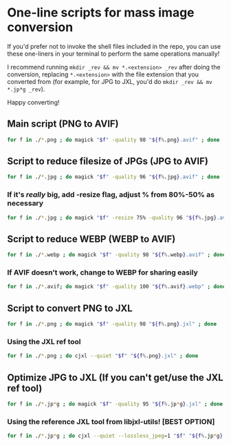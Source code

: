 # One-line scripts for mass image conversion

If you'd prefer not to invoke the shell files included in the repo, you can use these one-liners in your terminal to perform the same operations manually!

I recommend running `mkdir _rev && mv *.<extension> _rev` after doing the conversion, replacing `*.<extension>` with the file extension that you converted from (for example, for JPG to JXL, you'd do `mkdir _rev && mv *.jp*g _rev`).

Happy converting!

## Main script (PNG to AVIF)
```bash
for f in ./*.png ; do magick "$f" -quality 98 "${f%.png}.avif" ; done
```

## Script to reduce filesize of JPGs (JPG to AVIF)
```bash
for f in ./*.jpg ; do magick "$f" -quality 96 "${f%.jpg}.avif" ; done
```

### If it's *really* big, add -resize flag, adjust % from 80%-50% as necessary
```bash
for f in ./*.jpg ; do magick "$f" -resize 75% -quality 96 "${f%.jpg}.avif" ; done
```

## Script to reduce WEBP (WEBP to AVIF)
```bash
for f in ./*.webp ; do magick "$f" -quality 98 "${f%.webp}.avif" ; done
```

### If AVIF doesn't work, change to WEBP for sharing easily
```bash
for f in ./*.avif; do magick "$f" -quality 100 "${f%.avif}.webp" ; done
```

## Script to convert PNG to JXL
```bash
for f in ./*.png ; do magick "$f" -quality 98 "${f%.png}.jxl" ; done
```

### Using the JXL ref tool
```bash
for f in ./*.png ; do cjxl --quiet "$f" "${f%.png}.jxl" ; done
```

## Optimize JPG to JXL (If you can't get/use the JXL ref tool)
```bash
for f in ./*.jp*g ; do magick "$f" -quality 95 "${f%.jp*g}.jxl" ; done
```

### Using the reference JXL tool from libjxl-utils! [BEST OPTION]
```bash
for f in ./*.jp*g ; do cjxl --quiet --lossless_jpeg=1 "$f" "${f%.jp*g}.jxl" ; done
```
